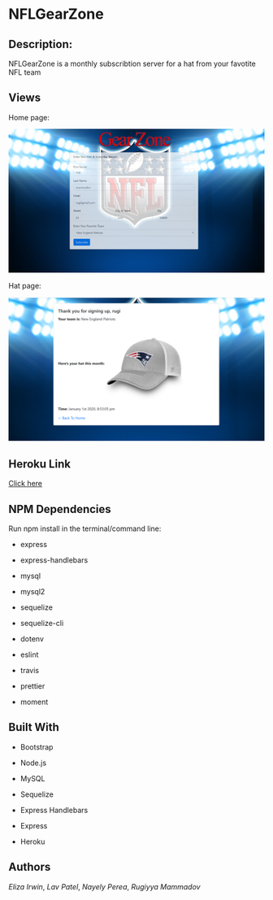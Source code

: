 # NFLGearZone

## Description: 
NFLGearZone is a monthly subscribtion server for a hat from your favotite NFL team

## Views

Home page:

![alt text](/images/homepage.png)

Hat page:

![alt text](/images/hatpage.png)

## Heroku Link
[Click here](https://nflgearzone.herokuapp.com)

## NPM Dependencies

Run npm install in the terminal/command line:

* express

* express-handlebars

* mysql

* mysql2

* sequelize

* sequelize-cli

* dotenv

* eslint

* travis

* prettier

* moment 

## Built With

* Bootstrap

* Node.js

* MySQL

* Sequelize

* Express Handlebars

* Express

* Heroku


## Authors
*Eliza Irwin*,
*Lav Patel*,
*Nayely Perea*,
*Rugiyya Mammadov*
